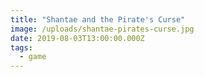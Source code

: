 ```yaml
---
title: "Shantae and the Pirate's Curse"
image: /uploads/shantae-pirates-curse.jpg
date: 2019-08-03T13:00:00.000Z
tags:
  - game
---
```


